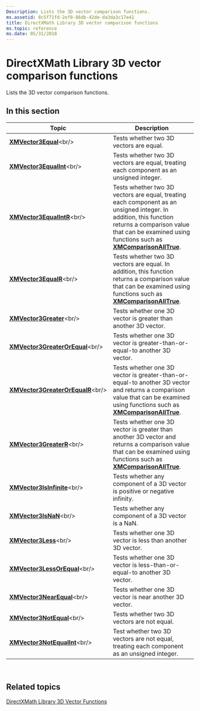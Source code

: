 ```yaml
---
Description: Lists the 3D vector comparison functions.
ms.assetid: 8c5f71fd-2ef8-86db-42de-da3da3c17e41
title: DirectXMath Library 3D vector comparison functions
ms.topic: reference
ms.date: 05/31/2018
---
```


# DirectXMath Library 3D vector comparison functions

Lists the 3D vector comparison functions.

## In this section



| Topic                                                                   | Description                                                                                                                                                                                                                                               |
|-------------------------------------------------------------------------|-----------------------------------------------------------------------------------------------------------------------------------------------------------------------------------------------------------------------------------------------------------|
| [**XMVector3Equal**](https://msdn.microsoft.com/library/Ee420808(v=VS.85).aspx)<br/>                     | Tests whether two 3D vectors are equal.<br/>                                                                                                                                                                                                        |
| [**XMVector3EqualInt**](https://msdn.microsoft.com/library/Ee420809(v=VS.85).aspx)<br/>               | Tests whether two 3D vectors are equal, treating each component as an unsigned integer.<br/>                                                                                                                                                        |
| [**XMVector3EqualIntR**](https://msdn.microsoft.com/library/Ee420810(v=VS.85).aspx)<br/>             | Tests whether two 3D vectors are equal, treating each component as an unsigned integer. In addition, this function returns a comparison value that can be examined using functions such as [**XMComparisonAllTrue**](/windows/desktop/api/DirectXMath/nf-directxmath-xmcomparisonalltrue).<br/> |
| [**XMVector3EqualR**](https://msdn.microsoft.com/library/Ee420811(v=VS.85).aspx)<br/>                   | Tests whether two 3D vectors are equal. In addition, this function returns a comparison value that can be examined using functions such as [**XMComparisonAllTrue**](/windows/desktop/api/DirectXMath/nf-directxmath-xmcomparisonalltrue).<br/>                                                 |
| [**XMVector3Greater**](https://msdn.microsoft.com/library/Ee420812(v=VS.85).aspx)<br/>                 | Tests whether one 3D vector is greater than another 3D vector.<br/>                                                                                                                                                                                 |
| [**XMVector3GreaterOrEqual**](https://msdn.microsoft.com/library/Ee420813(v=VS.85).aspx)<br/>   | Tests whether one 3D vector is greater-than-or-equal-to another 3D vector.<br/>                                                                                                                                                                     |
| [**XMVector3GreaterOrEqualR**](https://msdn.microsoft.com/library/Ee420814(v=VS.85).aspx)<br/> | Tests whether one 3D vector is greater-than-or-equal-to another 3D vector and returns a comparison value that can be examined using functions such as [**XMComparisonAllTrue**](/windows/desktop/api/DirectXMath/nf-directxmath-xmcomparisonalltrue).<br/>                                      |
| [**XMVector3GreaterR**](https://msdn.microsoft.com/library/Ee420815(v=VS.85).aspx)<br/>               | Tests whether one 3D vector is greater than another 3D vector and returns a comparison value that can be examined using functions such as [**XMComparisonAllTrue**](/windows/desktop/api/DirectXMath/nf-directxmath-xmcomparisonalltrue).<br/>                                                  |
| [**XMVector3IsInfinite**](https://msdn.microsoft.com/library/Ee420819(v=VS.85).aspx)<br/>           | Tests whether any component of a 3D vector is positive or negative infinity.<br/>                                                                                                                                                                   |
| [**XMVector3IsNaN**](https://msdn.microsoft.com/library/Ee420820(v=VS.85).aspx)<br/>                     | Tests whether any component of a 3D vector is a NaN.<br/>                                                                                                                                                                                           |
| [**XMVector3Less**](https://msdn.microsoft.com/library/Ee420824(v=VS.85).aspx)<br/>                       | Tests whether one 3D vector is less than another 3D vector.<br/>                                                                                                                                                                                    |
| [**XMVector3LessOrEqual**](https://msdn.microsoft.com/library/Ee420825(v=VS.85).aspx)<br/>         | Tests whether one 3D vector is less-than-or-equal-to another 3D vector.<br/>                                                                                                                                                                        |
| [**XMVector3NearEqual**](https://msdn.microsoft.com/library/Ee420827(v=VS.85).aspx)<br/>             | Tests whether one 3D vector is near another 3D vector.<br/>                                                                                                                                                                                         |
| [**XMVector3NotEqual**](https://msdn.microsoft.com/library/Ee420830(v=VS.85).aspx)<br/>               | Tests whether two 3D vectors are not equal.<br/>                                                                                                                                                                                                    |
| [**XMVector3NotEqualInt**](https://msdn.microsoft.com/library/Ee420831(v=VS.85).aspx)<br/>         | Test whether two 3D vectors are not equal, treating each component as an unsigned integer.<br/>                                                                                                                                                     |



 

## Related topics

<dl> <dt>

[DirectXMath Library 3D Vector Functions](ovw-xnamath-reference-functions-vector3.md)
</dt> </dl>

 

 




